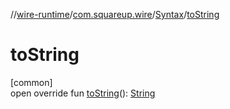 //[wire-runtime](../../../index.md)/[com.squareup.wire](../index.md)/[Syntax](index.md)/[toString](to-string.md)

# toString

[common]\
open override fun [toString](to-string.md)(): [String](https://kotlinlang.org/api/latest/jvm/stdlib/kotlin/-string/index.html)
